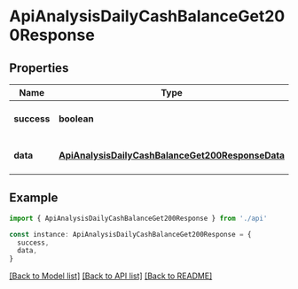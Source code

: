 # ApiAnalysisDailyCashBalanceGet200Response

## Properties

| Name        | Type                                                                                                  | Description | Notes                             |
| ----------- | ----------------------------------------------------------------------------------------------------- | ----------- | --------------------------------- |
| **success** | **boolean**                                                                                           |             | [optional] [default to undefined] |
| **data**    | [**ApiAnalysisDailyCashBalanceGet200ResponseData**](ApiAnalysisDailyCashBalanceGet200ResponseData.md) |             | [optional] [default to undefined] |

## Example

```typescript
import { ApiAnalysisDailyCashBalanceGet200Response } from './api'

const instance: ApiAnalysisDailyCashBalanceGet200Response = {
  success,
  data,
}
```

[[Back to Model list]](../README.md#documentation-for-models) [[Back to API list]](../README.md#documentation-for-api-endpoints) [[Back to README]](../README.md)
